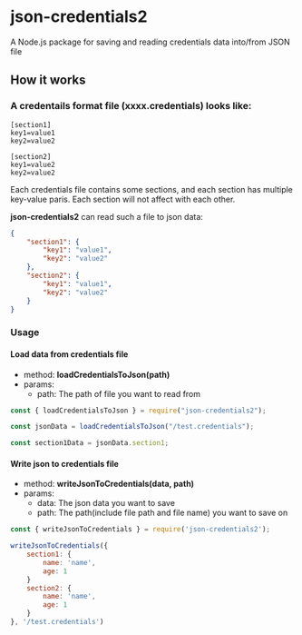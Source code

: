 # json-credentials2

A Node.js package for saving and reading credentials data into/from JSON file

## How it works

### A credentails format file (**xxxx.credentials**) looks like:

```test.credentials
[section1]
key1=value1
key2=value2

[section2]
key1=value2
key2=value2

```

Each credentials file contains some sections, and each section has multiple key-value paris. Each section will not affect with each other.

**json-credentials2** can read such a file to json data:

```json
{
    "section1": {
        "key1": "value1",
        "key2": "value2"
    },
    "section2": {
        "key1": "value1",
        "key2": "value2"
    }
}
```

### Usage

#### Load data from credentials file

-   method: **loadCredentialsToJson(path)**
-   params:
    -   path: The path of file you want to read from

```javascript
const { loadCredentialsToJson } = require("json-credentials2");

const jsonData = loadCredentialsToJson("/test.credentials");

const section1Data = jsonData.section1;
```

#### Write json to credentials file

-   method: **writeJsonToCredentials(data, path)**
-   params:
    -   data: The json data you want to save
    -   path: The path(include file path and file name) you want to save on

```javascript
const { writeJsonToCredentials } = require('json-credentials2');

writeJsonToCredentials({
    section1: {
        name: 'name',
        age: 1
    }
    section2: {
        name: 'name',
        age: 1
    }
}, '/test.credentials')

```
